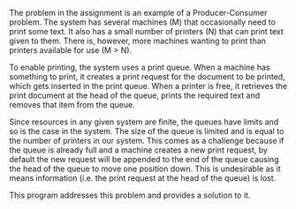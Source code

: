 The problem in the assignment is an example of a Producer-Consumer problem. The system has several machines (M) that occasionally need to print some text. It also has a small number of printers (N) that can print text given to them. There is, however, more machines wanting to print than printers available for use (M > N).

To enable printing, the system uses a print queue. When a machine has something to print, it creates a print request for the document to be printed, which gets inserted in the print queue. When a printer is free, it retrieves the print document at the head of the queue, prints the required text and removes that item from the queue.

Since resources in any given system are finite, the queues have limits and so is the case in the system. The size of the queue is limited and is equal to the number of printers in our system. This comes as a challenge because if the queue is already full and a machine creates a new print request, by default the new request will be appended to the end of the queue causing the head of the queue to move one position down. This is undesirable as it means information (i.e. the print request at the head of the queue) is lost.

This program addresses this problem and provides a solution to it.
